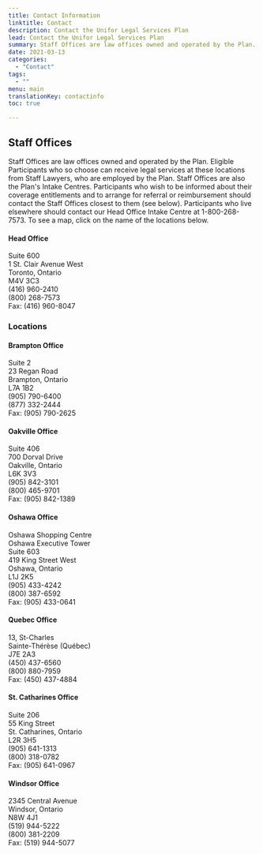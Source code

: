 ```yaml
---
title: Contact Information
linktitle: Contact
description: Contact the Unifor Legal Services Plan
lead: Contact the Unifor Legal Services Plan
summary: Staff Offices are law offices owned and operated by the Plan. Eligible Participants who so choose can receive legal services at these locations from Staff Lawyers, who are employed by the Plan. Staff Offices are also the Plan's Intake Centres. Participants who wish to be informed about their coverage entitlements and to arrange for referral or reimbursement should contact the Staff Offices closest to them.
date: 2021-03-13
categories:
  - "Contact"
tags:
  - ""
menu: main
translationKey: contactinfo
toc: true

---
```


## Staff Offices  

Staff Offices are law offices owned and operated by the Plan. Eligible Participants who so choose can receive legal services at these locations from Staff Lawyers, who are employed by the Plan. Staff Offices are also the Plan's Intake Centres. Participants who wish to be informed about their coverage entitlements and to arrange for referral or reimbursement should contact the Staff Offices closest to them (see below). Participants who live elsewhere should contact our Head Office Intake Centre at 1-800-268-7573. To see a map, click on the name of the locations below.

#### Head Office  
Suite 600  
1 St. Clair Avenue West  
Toronto, Ontario  
M4V 3C3  
(416) 960-2410  
(800) 268-7573  
Fax: (416) 960-8047  

### Locations  

#### Brampton Office
Suite 2  
23 Regan Road  
Brampton, Ontario  
L7A 1B2  
(905) 790-6400  
(877) 332-2444  
Fax: (905) 790-2625  

#### Oakville Office  
Suite 406  
700 Dorval Drive  
Oakville, Ontario  
L6K 3V3  
(905) 842-3101  
(800) 465-9701  
Fax: (905) 842-1389  

#### Oshawa Office
Oshawa Shopping Centre  
Oshawa Executive Tower  
Suite 603  
419 King Street West  
Oshawa, Ontario  
L1J 2K5  
(905) 433-4242  
(800) 387-6592  
Fax: (905) 433-0641  

#### Quebec Office  
13, St-Charles  
Sainte-Thérèse (Québec)  
J7E 2A3  
(450) 437-6560  
(800) 880-7959  
Fax: (450) 437-4884  

#### St. Catharines Office
Suite 206  
55 King Street  
St. Catharines, Ontario  
L2R 3H5  
(905) 641-1313  
(800) 318-0782  
Fax: (905) 641-0967  

#### Windsor Office
2345 Central Avenue  
Windsor, Ontario  
N8W 4J1  
(519) 944-5222  
(800) 381-2209  
Fax: (519) 944-5077  
